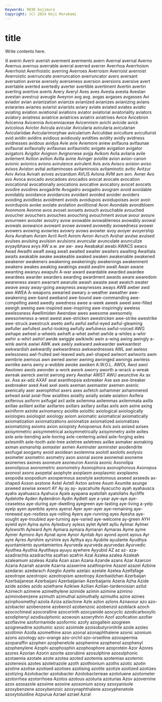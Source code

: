 ```yaml
---
Keywords: 9838 kojimura
Copyright: (C) 2024 Koji Murakami
---
```


# title

Write contents here.



ill averin Averir
averish averment averments avern Avernal avernal Averno Avernus avernus averrable
averral averred averrer Averrhoa Averrhoism Averrhoist Averrhoistic averring Averroes Averroism
Averroist averroist Averroistic averruncate averruncation averruncator avers aversant aversation averse
aversely averseness aversion aversions aversive avert avertable averted avertedly averter
avertible avertiment Avertin avertin averting avertive averts Avery Averyl Aves
aves Avesta avesta Avestan avestan avestruz aveugle Aveyron avg avg.
avgas avgases avgasses Avi aviador avian avianization avianize avianized avianizes
avianizing avians aviararies aviaries aviarist aviarists aviary aviate aviated aviates
aviatic aviating aviation aviational aviations aviator aviatorial aviatoriality aviators aviatory
aviatress aviatrice aviatrices aviatrix aviatrixes Avice Avicebron Avicenna Avicennia Avicenniaceae
Avicennism avichi avicide avick avicolous Avictor Avicula avicular Avicularia avicularia
avicularian Aviculariidae Avicularimorphae avicularium Aviculidae aviculture aviculturist avid avidin avidins
avidious avidiously avidities avidity avidly avidness avidnesses avidous avidya Avie
avie Aviemore aview avifauna avifaunae avifaunal avifaunally avifaunas avifaunistic avigate
avigation avigator avigators Avigdor Avignon Avignonese avijja Avikom Avila avilaria
avile avilement Avilion avilion Avilla avine Avinger aviolite avion avion-canon
avionic avionics avions avirulence avirulent Avis avis Avisco avision aviso
avisos Aviston avital avitaminoses avitaminosis avitaminotic avitic Avitzur Aviv Aviva
Avivah avives avizandum AVLIS Avlona AVM avn avn. Avner Avo
avo Avoca avocado avocadoes avocados avocat avocate avocation avocational avocationally
avocations avocative avocatory avocet avocets avodire avodires avogadrite Avogadro avogadro
avogram avoid avoidable avoidably avoidance avoidances avoidant avoided avoider avoiders
avoiding avoidless avoidment avoids avoidupois avoidupoises avoir avoir. avoirdupois avoke
avolate avolation avolitional Avon Avondale avondbloem Avonmore Avonne avos avoset
avosets avouch avouchable avouched avoucher avouchers avouches avouching avouchment avoue
avour avoure avourneen avouter avoutry avow avowable avowableness avowably avowal
avowals avowance avowant avowe avowed avowedly avowedness avower avowers avowing
avowries avowry avows avowter avoy avoyer avoyership Avra Avraham Avram
Avril Avrit Avrom Avron Avruch Avshar avulse avulsed avulses avulsing
avulsion avulsions avuncular avunculate avunculize avyayibhava avys AW a.w. aw
aw- awa Awabakal awabi AWACS awacs Awad Awadhi awaft awag
await awaited awaiter awaiters awaiting Awaitlala awaits awakable awake awakeable
awaked awaken awakenable awakened awakener awakeners awakening awakeningly awakenings awakenment
awakens awakes awaking awakings awald awalim awalt Awan awane awanting
awanyu awapuhi A-war award awardable awarded awardee awardees awarder awarders
awarding awardment awards aware awaredom awareness awarn awarrant awaruite awash
awaste awat awatch awater awave away away-going awayness awaynesses aways
AWB awber awd awe AWEA A-weapons awearied aweary a-weather aweather
awe-awakening awe-band aweband awe-bound awe-commanding awe-compelling awed awedly awedness awee
a-week aweek aweel awe-filled aweigh aweing awe-inspired awe-inspiring awe-inspiringly aweless
awelessness Awellimiden Awendaw awes awesome awesomely awesomeness a-west awest awe-stricken
awestricken awe-strike awestrike awe-struck awestruck aweto awfu awful awful-eyed awful-gleaming
awfuller awfullest awful-looking awfully awfulness awful-voiced AWG awhape awheel a-wheels
awheft a-whet awhet awhile a-whiles a-whir awhir a-whirl awhirl awide
awiggle awikiwiki awin a-wing awing awingly a-wink awink awiwi AWK
awk awkly awkward awkwarder awkwardest awkwardish awkwardly awkwardness awkwardnesses AWL
awl awless awlessness awl-fruited awl-leaved awls awl-shaped awlwort awlworts awm
awmbrie awmous awn awned awner awning awninged awnings awnless awnlike
awns awny a-wobble awoke awoken A.W.O.L. AWOL Awol awol Awolowo
awols awonder a-work awork aworry aworth a-wrack a-wreak awreak awreck
awrist awrong awry Awshar AWST AWU awunctive Ax ax ax.
Axa ax-adz AXAF axal axanthopsia axbreaker Axe axe axe-breaker axebreaker
axed Axel axel axels axeman axemaster axemen axenic axenically axer
axerophthol axers axes axfetch axhammer axhammered axhead axial axial-flow axialities
axiality axially axiate axiation Axifera axiferous axiform axifugal axil axile
axilemma axilemmas axilemmata axilla axillae axillant axillar axillaries axillars axillary
axillas axils axin axine axing axiniform axinite axinomancy axiolite axiolitic
axiological axiologically axiologies axiologist axiology axiom axiomatic axiomatical axiomatically axiomatization
axiomatizations axiomatize axiomatized axiomatizes axiomatizing axioms axion axiopisty Axiopoenus Axis
axis axised axises axisymmetric axisymmetrical axisymmetrically axisymmetry axite axites axle
axle-bending axle-boring axle-centering axled axle-forging axles axlesmith axle-tooth axle-tree axletree
axletrees axlike axmaker axmaking axman axmanship axmaster axmen Axminster axminster
axodendrite axofugal axogamy axoid axoidean axolemma axolotl axolotls axolysis axometer
axometric axometry axon axonal axone axonemal axoneme axonemes axones axoneure
axoneuron Axonia axonic Axonolipa axonolipous axonometric axonometry Axonophora axonophorous Axonopus
axonost axons axopetal axophyte axoplasm axoplasmic axoplasms axopodia axopodium axospermous
axostyle axotomous axseed axseeds ax-shaped Axson axstone Axtel Axtell Axton
axtree Axum Axumite axunge axweed axwise axwort AY Ay ay
ay- ayacahuite Ayacucho ayah ayahausca ayahs ayahuasca Ayahuca Ayala ayapana
ayatollah ayatollahs Aycliffe Aydelotte Ayden Aydendron Aydin Aydlett aye a-year
aye-aye aye-ceaseless aye-during aye-dwelling ayegreen aye-lasting aye-living a-yelp ayelp ayen
ayenbite ayens ayenst Ayer ayer-ayer aye-remaining aye-renewed aye-restless aye-rolling Ayers
aye-running ayes Ayesha aye-sought aye-troubled aye-turning aye-varied aye-welcome ay-green AYH
ayield ayin Ayina ayins Aylesbury ayless aylet Aylett ayllu Aylmar
Aylmer Aylsworth Aylward Aym Aymara aymara Aymaran Aymaras Ayme ayme
Aymer Aymoro Ayn Aynat ayne Aynor Ayntab Ayo ayond ayont
ayous Ayr ayre Ayres Ayrshire ayrshire ays Aythya ayu Ayubite
ayudante Ayudhya ayuntamiento ayuntamientos Ayurveda ayurveda ayurvedas Ayurvedic Ayuthea Ayuthia
Ayutthaya ayuyu aywhere Ayyubid AZ az az- aza- azadirachta azadrachta
azafran azafrin Azal Azalea azalea Azaleah azaleamum azaleas Azalia Azan
azan Azana Azande azans Azar Azarcon Azaria Azariah azarole Azarria
azaserine azathioprine Azazel azazel Azbine azedarac azedarach Azeglio Azeito azelaic
azelate Azelea Azelfafage azeotrope azeotropic azeotropism azeotropy Azerbaidzhan Azerbaijan Azerbaijanese
Azerbaijani Azerbaijanian Azerbaijanis Azeria Azha Azide azide azides azido aziethane
Azikiwe Azilian Azilian-tardenoisian azilut Azimech azimene azimethylene azimide azimin azimine
azimino aziminobenzene azimuth azimuthal azimuthally azimuths azine azines azinphosmethyl aziola
Aziza azlactone Azle azlon azlons Aznavour azo azo- azobacter azobenzene
azobenzil azobenzoic azobenzol azoblack azoch azocochineal azocoralline azocorinth azocyanide azocyclic
azodicarboxylic azodiphenyl azodisulphonic azoeosin azoerythrin Azof azofication azofier azoflavine azoformamide
azoformic azofy azogallein azogreen azogrenadine azohumic azoic azoimide azoisobutyronitrile azole
azoles azolitmin Azolla azomethine azon azonal azonaphthalene azonic azonium azons
azoology azo-orange azo-orchil azo-orseilline azoospermia azoparaffin azophen azophenetole azophenine azophenol
azophenyl azophenylene Azophi azophosphin azophosphore azoprotein Azor Azores azores Azorian
Azorin azorite azorubine azosulphine azosulphonic azotaemia azotate azote azotea azoted
azotemia azotemias azotemic azotenesis azotes azotetrazole azoth azothionium azoths azotic
azotin azotine azotise azotised azotises azotising azotite azotize azotized azotizes
azotizing Azotobacter azotobacter Azotobacterieae azotoluene azotometer azotorrhea azotorrhoea Azotos azotous
azoturia azoturias Azov azovernine azox azoxazole azoxime azoxine azoxonium azoxy
azoxyanisole azoxybenzene azoxybenzoic azoxynaphthalene azoxyphenetole azoxytoluidine Azpurua Azrael azrael Azral
